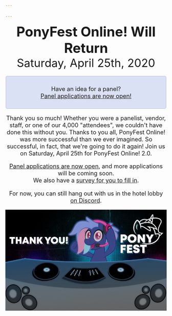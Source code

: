 ```yaml
---

---
```

<style type="text/css">
.discord-box {
	margin-top: 20px;
	margin-left: auto;
	margin-right: auto;
	width: 480px;
	max-width: 90vw;
	border: 1px solid #aebbea;
	background-color: #dbe1f5;
	border-radius: 5px;
	padding: 10px;
	text-align: center;
}

p {
	font-size: 1.3em;
}

.vendors h2 {
	margin-top: 0;
}

.vendors p:last-child {
	margin-bottom: 0;
}
</style>
<div style="display: flex; flex-wrap: wrap;">
	<div style="display: flex; flex-direction: column; justify-content: space-around; text-align: center; flex-grow: 1; width: 500px;">
		<div>
			<h1 style="font-size: 3em; margin: 0;">PonyFest Online! Will Return</h1>
			<p style="font-size: 2.5em; margin: 0;">Saturday, April 25th, 2020</p>
		</div>
		<div class="discord-box">
			<p>Have an idea for a panel?<br><a href="https://forms.gle/Zx1BjChWe27xzH1b8">Panel applications are now open!</a></p>
		</div>
		<div>
			<p>Thank you so much! Whether you were a panelist, vendor, staff, or one of our 4,000 "attendees", we couldn't have done this without you. Thanks to you all, PonyFest Online! was more successful than we ever imagined. So successful, in fact, that we're going to do it again! Join us on Saturday, April 25th for PonyFest Online! 2.0.</p>
			<p><a href="https://forms.gle/Zx1BjChWe27xzH1b8">Panel applications are now open</a>, and more applications will be coming soon.<br>We also have a <a href="https://docs.google.com/forms/d/e/1FAIpQLSeYpgn0hZaLvISMZuizri-MKJ9xSVQX-wGy6BJlaOm_afSMLg/viewform">survey for you to fill in</a>.</p>
			<p>For now, you can still hang out with us in the hotel lobby <a href="https://discord.gg/nSDGJCg">on Discord</a>.</p>
		</div>
		<div>
			<img src="/images/bitrate-thanks.jpg">
		</div>
	</div>
</div>

<script type="text/javascript">
var onlineSpan = document.getElementById('onlineSpan');
if (window.fetch) {
	async function update() {
		let result = await fetch("https://discordapp.com/api/guilds/690991376514547754/widget.json");
		let json = await result.json()
		let online = json['presence_count'];
		if (online) {
			onlineSpan.innerHTML =  ""+online + ' online now!';
		}
	}
	update();
	setTimeout(update, 300000);
}
</script>
